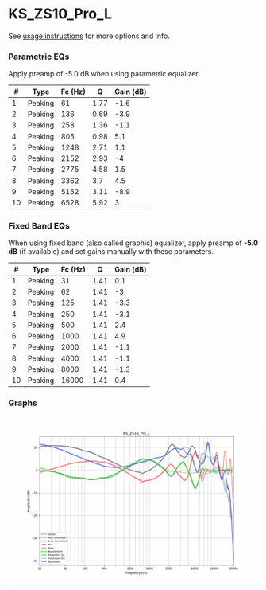 # KS_ZS10_Pro_L
See [usage instructions](https://github.com/jaakkopasanen/AutoEq#usage) for more options and info.

### Parametric EQs
Apply preamp of -5.0 dB when using parametric equalizer.

|   # | Type    |   Fc (Hz) |    Q |   Gain (dB) |
|-----|---------|-----------|------|-------------|
|   1 | Peaking |        61 | 1.77 |        -1.6 |
|   2 | Peaking |       136 | 0.69 |        -3.9 |
|   3 | Peaking |       258 | 1.36 |        -1.1 |
|   4 | Peaking |       805 | 0.98 |         5.1 |
|   5 | Peaking |      1248 | 2.71 |         1.1 |
|   6 | Peaking |      2152 | 2.93 |        -4   |
|   7 | Peaking |      2775 | 4.58 |         1.5 |
|   8 | Peaking |      3362 | 3.7  |         4.5 |
|   9 | Peaking |      5152 | 3.11 |        -8.9 |
|  10 | Peaking |      6528 | 5.92 |         3   |

### Fixed Band EQs
When using fixed band (also called graphic) equalizer, apply preamp of **-5.0 dB** (if available) and set gains manually with these parameters.

|   # | Type    |   Fc (Hz) |    Q |   Gain (dB) |
|-----|---------|-----------|------|-------------|
|   1 | Peaking |        31 | 1.41 |         0.1 |
|   2 | Peaking |        62 | 1.41 |        -3   |
|   3 | Peaking |       125 | 1.41 |        -3.3 |
|   4 | Peaking |       250 | 1.41 |        -3.1 |
|   5 | Peaking |       500 | 1.41 |         2.4 |
|   6 | Peaking |      1000 | 1.41 |         4.9 |
|   7 | Peaking |      2000 | 1.41 |        -1.1 |
|   8 | Peaking |      4000 | 1.41 |        -1.1 |
|   9 | Peaking |      8000 | 1.41 |        -1.3 |
|  10 | Peaking |     16000 | 1.41 |         0.4 |

### Graphs
![](./KS_ZS10_Pro_L.png)
